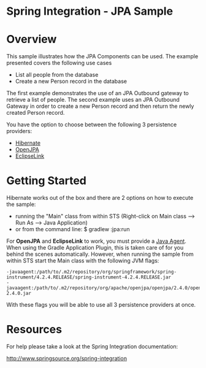 Spring Integration - JPA Sample
================================

# Overview

This sample illustrates how the JPA Components can be used. The example presented covers the following use cases

* List all people from the database
* Create a new Person record in the database

The first example demonstrates the use of an JPA Outbound gateway to retrieve a list of people. The second example uses an JPA Outbound Gateway in order to create a new Person record and then return the newly created Person record.

You have the option to choose between the following 3 persistence providers:

* [Hibernate](http://www.hibernate.org/)
* [OpenJPA](http://openjpa.apache.org/)
* [EclipseLink](http://www.eclipse.org/eclipselink/)

# Getting Started

Hibernate works out of the box and there are 2 options on how to execute the sample:

* running the "Main" class from within STS (Right-click on Main class --> Run As --> Java Application)
* or from the command line:
    $ gradlew :jpa:run

For **OpenJPA** and **EclipseLink** to work, you must provide a [Java Agent](http://docs.oracle.com/javase/6/docs/api/java/lang/instrument/package-summary.html).
When using the Gradle Application Plugin, this is taken care of for you behind the scenes automatically. However,
when running the sample from within STS start the Main class with the following JVM flags:

    -javaagent:/path/to/.m2/repository/org/springframework/spring-instrument/4.2.4.RELEASE/spring-instrument-4.2.4.RELEASE.jar
    -javaagent:/path/to/.m2/repository/org/apache/openjpa/openjpa/2.4.0/openjpa-2.4.0.jar

With these flags you will be able to use all 3 persistence providers at once.

# Resources

For help please take a look at the Spring Integration documentation:

http://www.springsource.org/spring-integration

